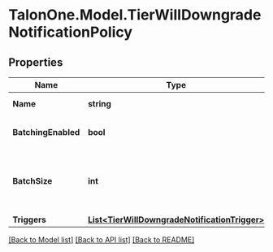 # TalonOne.Model.TierWillDowngradeNotificationPolicy
## Properties

Name | Type | Description | Notes
------------ | ------------- | ------------- | -------------
**Name** | **string** | The name of the notification. | 
**BatchingEnabled** | **bool** | Indicates whether batching is activated. | [optional] [default to true]
**BatchSize** | **int** | The required size of each batch of data. This value applies only when &#x60;batchingEnabled&#x60; is &#x60;true&#x60;. | [optional] 
**Triggers** | [**List&lt;TierWillDowngradeNotificationTrigger&gt;**](TierWillDowngradeNotificationTrigger.md) |  | 

[[Back to Model list]](../README.md#documentation-for-models) [[Back to API list]](../README.md#documentation-for-api-endpoints) [[Back to README]](../README.md)

